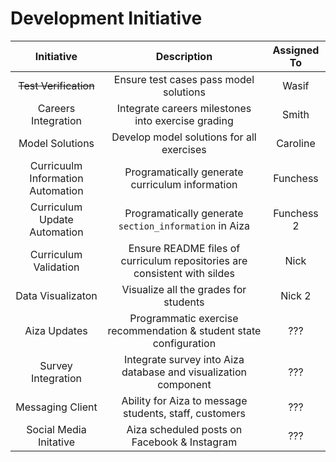 # Development Initiative

| Initiative | Description | Assigned To |
|:----------:|:-----------:|:-----------:|
| ~~Test Verification~~ | Ensure test cases pass model solutions | Wasif |
| Careers Integration | Integrate careers milestones into exercise grading | Smith |
| Model Solutions | Develop model solutions for all exercises | Caroline |
| Curricuulm Information Automation | Programatically generate curriculum information | Funchess |
| Curriculum Update Automation | Programatically generate `section_information` in Aiza | Funchess 2 |
| Curriculum Validation | Ensure README files of curriculum repositories are consistent with sildes | Nick |
| Data Visualizaton | Visualize all the grades for students | Nick 2 |
| Aiza Updates | Programmatic exercise recommendation & student state configuration | ??? |
| Survey Integration | Integrate survey into Aiza database and visualization component | ??? |
| Messaging Client | Ability for Aiza to message students, staff, customers | ??? |
| Social Media Initative | Aiza scheduled posts on Facebook & Instagram | ??? |
